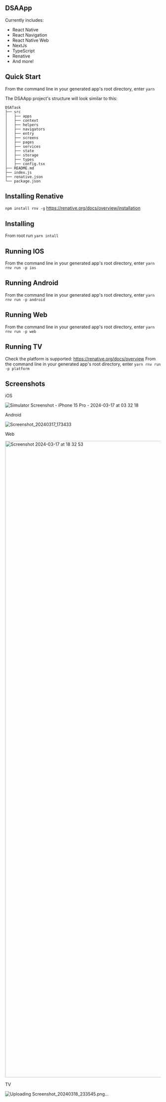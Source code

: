 ## DSAApp

Currently includes:

- React Native
- React Navigation
- React Native Web
- NextJs
- TypeScript
- Renative
- And more!

## Quick Start

From the command line in your generated app's root directory, enter `yarn`

The DSAApp project's structure will look similar to this:

```
DSATask
├── src
│   ├── apps
│   ├── context
│   ├── helpers
│   ├── navigators
│   ├── entry
│   ├── screens
│   ├── pages
│   ├── services
│   ├── state
│   ├── storage
│   ├── types
│   ├── config.tsx
├── README.md
├── index.js
├── renative.json
└── package.json

```

## Installing Renative

`npm install rnv -g`
https://renative.org/docs/overview/installation

## Installing

From root run `yarn intall`

## Running IOS

From the command line in your generated app's root directory, enter `yarn rnv run -p ios`

## Running Android

From the command line in your generated app's root directory, enter `yarn rnv run -p android`

## Running Web

From the command line in your generated app's root directory, enter `yarn rnv run -p web`

## Running TV

Check the platform is supported: https://renative.org/docs/overview
From the command line in your generated app's root directory, enter `yarn rnv run -p platform`

## Screenshots

iOS

![Simulator Screenshot - iPhone 15 Pro - 2024-03-17 at 03 32 18](https://github.com/nttung291/DSATask/assets/29893869/19db3af0-3612-4ec3-9a2c-1d1dd2f264af)

Android

![Screenshot_20240317_173433](https://github.com/nttung291/DSATask/assets/29893869/7882eb42-66e5-4886-9e53-b55dba2b437f)

Web

<img width="2056" alt="Screenshot 2024-03-17 at 18 32 53" src="https://github.com/nttung291/DSATask/assets/29893869/9cb3c588-30e9-45c8-b060-b93180264ac9">

TV

![Uploading Screenshot_20240318_233545.png…]()


